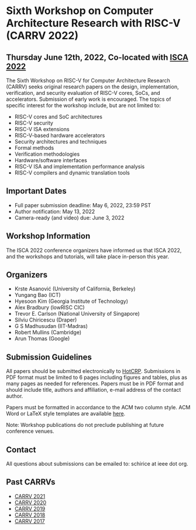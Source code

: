 # Sixth Workshop on Computer Architecture Research with RISC-V (CARRV 2022)

## Thursday June 12th, 2022, Co-located with [ISCA 2022](https://iscaconf.org/isca2022/)

The Sixth Workshop on RISC-V for Computer Architecture Research (CARRV) seeks original
research papers on the design, implementation, verification, and security evaluation of RISC-V cores,
SoCs, and accelerators. Submission of early work is encouraged. The topics of specific
interest for the workshop include, but are not limited to:

* RISC-V cores and SoC architectures
* RISC-V security
* RISC-V ISA extensions
* RISC-V-based hardware accelerators
* Security architectures and techniques
* Formal methods
* Verification methodologies
* Hardware/software interfaces
* RISC-V ISA and implementation performance analysis
* RISC-V compilers and dynamic translation tools



## Important Dates

* Full paper submission deadline: May 6, 2022, 23:59 PST
* Author notification: May 13, 2022
* Camera-ready (and video) due: June 3, 2022


## Workshop Information

The ISCA 2022 conference organizers have informed us that ISCA 2022,
and the workshops and tutorials, will take place in-person this year.


## Organizers

* Krste Asanović (University of California, Berkeley)
* Yungang Bao (ICT)
* Hyesoon Kim (Georgia Institute of Technology)
* Alex Bradbury (lowRISC CIC)
* Trevor E. Carlson (National University of Singapore)
* Silviu Chiricescu (Draper)
* G S Madhusudan (IIT-Madras)
* Robert Mullins (Cambridge)
* Arun Thomas (Google)

## Submission Guidelines

All papers should be submitted electronically to
[HotCRP](https://carrv2022.hotcrp.com). Submissions
in PDF format must be limited to 6 pages including figures and tables,
plus as many pages as needed for references. Papers must be in PDF
format and should include title, authors and affiliation, e-mail
address of the contact author.

Papers must be formatted in accordance to the ACM two column
style. ACM Word or LaTeX style templates are available
[here](http://www.acm.org/publications/proceedings-template).

Note: Workshop publications do not preclude publishing at future
conference venues.

## Contact

All questions about submissions can be emailed to:
schirice at ieee dot org.

## Past CARRVs

* [CARRV 2021](https://carrv.github.io/2021/)
* [CARRV 2020](https://carrv.github.io/2020/)
* [CARRV 2019](https://carrv.github.io/2019/)
* [CARRV 2018](https://carrv.github.io/2018/)
* [CARRV 2017](https://carrv.github.io/2017/)
